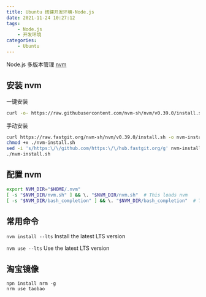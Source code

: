```yaml
---
title: Ubuntu 搭建开发环境-Node.js
date: 2021-11-24 10:27:12
tags:
    - Node.js
    - 开发环境
categories:
    - Ubuntu
---
```


Node.js 多版本管理 [nvm](https://github.com/nvm-sh/nvm)

<!-- more -->

## 安装 nvm

一键安装

```bash
curl -o- https://raw.githubusercontent.com/nvm-sh/nvm/v0.39.0/install.sh | bash
```

手动安装

```bash
curl https://raw.fastgit.org/nvm-sh/nvm/v0.39.0/install.sh -o nvm-install.sh
chmod +x ./nvm-install.sh
sed -i 's/https:\/\/github.com/https:\/\/hub.fastgit.org/g' nvm-install.sh
./nvm-install.sh
```

## 配置 nvm

```bash
export NVM_DIR="$HOME/.nvm"
[ -s "$NVM_DIR/nvm.sh" ] && \. "$NVM_DIR/nvm.sh"  # This loads nvm
[ -s "$NVM_DIR/bash_completion" ] && \. "$NVM_DIR/bash_completion"  # This loads nvm bash_completion
```

## 常用命令

`nvm install --lts` Install the latest LTS version

`nvm use --lts` Use the latest LTS version

## 淘宝镜像

```
npn install nrm -g
nrm use taobao
```